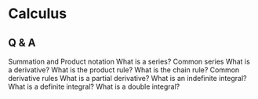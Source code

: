 # Calculus

## Q & A
Summation and Product notation
What is a series?
Common series
What is a derivative?
What is the product rule?
What is the chain rule?
Common derivative rules
What is a partial derivative?
What is an indefinite integral?
What is a definite integral?
What is a double integral?